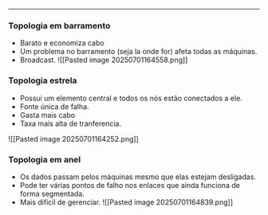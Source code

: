 
---
### **Topologia em barramento**
- Barato e economiza cabo
- Um problema no barramento (seja la onde for) afeta todas as máquinas.
- Broadcast.
![[Pasted image 20250701164558.png]]
### **Topologia estrela**
- Possui um elemento central e todos os nós estão conectados a ele.
- Fonte única de falha.
- Gasta mais cabo
- Taxa mais alta de tranferencia.

![[Pasted image 20250701164252.png]]
### **Topologia em anel**
- Os dados passam pelos máquinas mesmo que elas estejam desligadas.
- Pode ter várias pontos de falho nos enlaces que ainda funciona de forma segmentada.
- Mais difícil de gerenciar.
![[Pasted image 20250701164839.png]]



